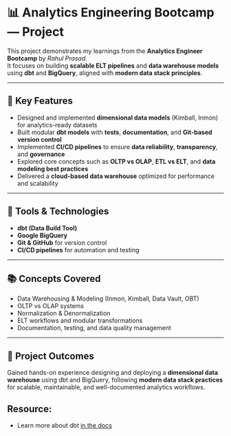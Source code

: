 # 📊 Analytics Engineering Bootcamp — Project

This project demonstrates my learnings from the **Analytics Engineer Bootcamp** by *Rahul Prasad*.  
It focuses on building **scalable ELT pipelines** and **data warehouse models** using **dbt** and **BigQuery**, aligned with **modern data stack principles**.

---

## 🚀 Key Features
- Designed and implemented **dimensional data models** (Kimball, Inmon) for analytics-ready datasets  
- Built modular **dbt models** with **tests**, **documentation**, and **Git-based version control**  
- Implemented **CI/CD pipelines** to ensure **data reliability**, **transparency**, and **governance**  
- Explored core concepts such as **OLTP vs OLAP**, **ETL vs ELT**, and **data modeling best practices**  
- Delivered a **cloud-based data warehouse** optimized for performance and scalability  

---

## 🧠 Tools & Technologies
- **dbt (Data Build Tool)**  
- **Google BigQuery**  
- **Git & GitHub** for version control  
- **CI/CD pipelines** for automation and testing  

---

## 📚 Concepts Covered
- Data Warehousing & Modeling (Inmon, Kimball, Data Vault, OBT)  
- OLTP vs OLAP systems  
- Normalization & Denormalization  
- ELT workflows and modular transformations  
- Documentation, testing, and data quality management  

---

## 🧩 Project Outcomes
Gained hands-on experience designing and deploying a **dimensional data warehouse** using dbt and BigQuery, following **modern data stack practices** for scalable, maintainable, and well-documented analytics workflows.

## Resource:
- Learn more about dbt [in the docs](https://docs.getdbt.com/docs/introduction)

